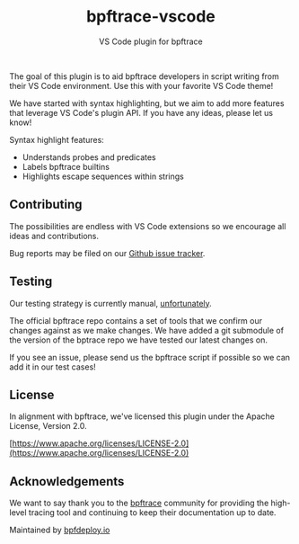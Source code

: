 <div align="center">
  <h1>bpftrace-vscode</h1>
  <p>
    VS Code plugin for bpftrace
  </p>
  <br>
</div>

The goal of this plugin is to aid bpftrace developers in script writing from their VS Code environment.
Use this with your favorite VS Code theme!

We have started with syntax highlighting, but we aim to add more features that leverage VS Code's plugin API.
If you have any ideas, please let us know!

Syntax highlight features:

- Understands probes and predicates
- Labels bpftrace builtins
- Highlights escape sequences within strings

<!-- Link to plugin page -->

<!-- Image to syntax highlighting example -->

## Contributing

The possibilities are endless with VS Code extensions so we encourage all ideas and contributions.

Bug reports may be filed on our [Github issue tracker](https://github.com/bpfdeploy-io/bpftrace-vscode/issues).

## Testing

Our testing strategy is currently manual, [unfortunately](https://github.com/bpfdeploy-io/bpftrace-vscode/issues/1).

The official bpftrace repo contains a set of tools that we confirm our changes against as we make changes.
We have added a git submodule of the version of the bptrace repo we have tested our latest changes on.

If you see an issue, please send us the bpftrace script if possible so we can add it in our test cases!

## License

In alignment with bpftrace, we've licensed this plugin under the Apache License, Version 2.0.

[https://www.apache.org/licenses/LICENSE-2.0](https://www.apache.org/licenses/LICENSE-2.0)

## Acknowledgements

We want to say thank you to the [bpftrace](https://github.com/iovisor/bpftrace) community for providing the high-level tracing tool and continuing to keep their documentation up to date.

Maintained by [bpfdeploy.io](https://bpfdeploy.io)